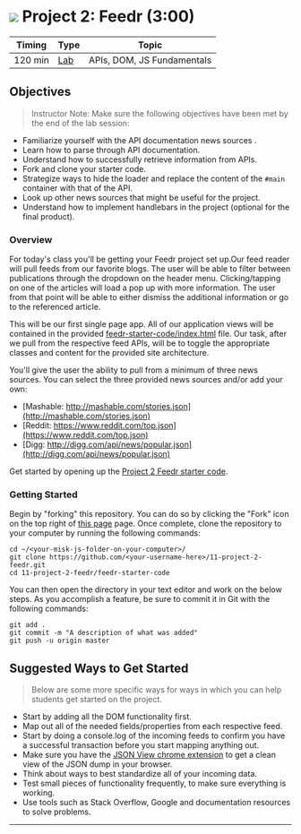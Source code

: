 # ![](https://ga-dash.s3.amazonaws.com/production/assets/logo-9f88ae6c9c3871690e33280fcf557f33.png) Project 2: Feedr (3:00)


| Timing | Type | Topic |
| --- | --- | --- |
| 120 min | [Lab](#lab) | APIs, DOM, JS Fundamentals |

## Objectives

>Instructor Note: Make sure the following objectives have been met by the end of the lab session:

* Familiarize yourself with the API documentation news sources .
* Learn how to parse through API documentation.
* Understand how to successfully retrieve information from APIs.
* Fork and clone your starter code.
* Strategize ways to hide the loader and replace the content of the `#main`
container with that of the API.
* Look up other news sources that might be useful for the project.
* Understand how to implement handlebars in the project (optional for the final product).


### Overview

<a name = "lab"></a>
For today's class you'll be getting your Feedr project set up.Our
feed reader will pull feeds from our favorite blogs. The user will be able to
filter between publications through the dropdown on the header menu.
Clicking/tapping on one of the articles will load a pop up with more
information. The user from that point will be able to either dismiss the
additional information or go to the referenced article.

This will be our first single page app. All of our application views will be
contained in the provided [feedr-starter-code/index.html](./feedr-starter-code/index.html) file. Our task, after we pull from the
respective feed APIs, will be to toggle the appropriate classes and content for
the provided site architecture.

You'll give the user the ability to pull from a minimum of three news sources. You can
select the three provided news sources and/or add your own:

- [Mashable: http://mashable.com/stories.json](http://mashable.com/stories.json)
- [Reddit: https://www.reddit.com/top.json](https://www.reddit.com/top.json)
- [Digg: http://digg.com/api/news/popular.json](http://digg.com/api/news/popular.json)

Get started by opening up the [Project 2 Feedr starter code](./feedr-starter-code).


### Getting Started

Begin by "forking" this repository. You can do so by clicking the "Fork" icon on
the top right of [this page](https://github.com/misk-jsd2/11-project-2-feedr) page. Once
complete, clone the repository to your computer by running the following
commands:

```
cd ~/<your-misk-js-folder-on-your-computer>/
git clone https://github.com/<your-username-here>/11-project-2-feedr.git
cd 11-project-2-feedr/feedr-starter-code
```

You can then open the directory in your text editor and work on the below steps. As you accomplish a feature, be sure to commit it in
Git with the following commands:

```
git add .
git commit -m "A description of what was added"
git push -u origin master
```


## Suggested Ways to Get Started

> Below are some more specific ways for ways in which you can help students get started on the project.

  - Start by adding all the DOM functionality first.
  - Map out all of the needed fields/properties from each respective feed.
  - Start by doing a console.log of the incoming feeds to confirm you have a
    successful transaction before you start mapping anything out.
  - Make sure you have the [JSON View chrome extension](https://chrome.google.com/webstore/detail/jsonview/chklaanhfefbnpoihckbnefhakgolnmc?hl=en)
    to get a clean view of the JSON dump in your browser.
  - Think about ways to best standardize all of your incoming data.
  - Test small pieces of functionality frequently, to make sure everything is
    working.
  - Use tools such as Stack Overflow, Google and documentation resources to solve
    problems.

  ---
